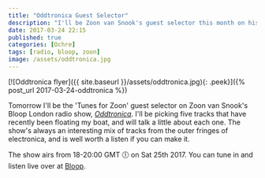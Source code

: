 ```yaml
---
title: "Oddtronica Guest Selector"
description: "I'll be Zoon van Snook's guest selector this month on his Bloop London radio show, Oddtronica."
date: 2017-03-24 22:15
published: true
categories: [Ochre]
tags: [radio, bloop, zoon]
image: /assets/oddtronica.jpg
---
```

[![Oddtronica flyer]({{ site.baseurl }}/assets/oddtronica.jpg){: .peek}]({% post_url 2017-03-24-oddtronica %})

Tomorrow I'll be the 'Tunes for Zoon' guest selector on Zoon van Snook's Bloop London radio show, [*Oddtronica*](http://blooplondon.com/shows/zoon-van-snook-2/). I'll be picking five tracks that have recently been floating my boat, and will talk a little about each one. The show's always an interesting mix of tracks from the outer fringes of electronica, and is well worth a listen if you can make it.

The show airs from 18-20:00 GMT 🕕 on Sat 25th 2017. You can tune in and listen live over at [Bloop](http://blooplondon.com/).
